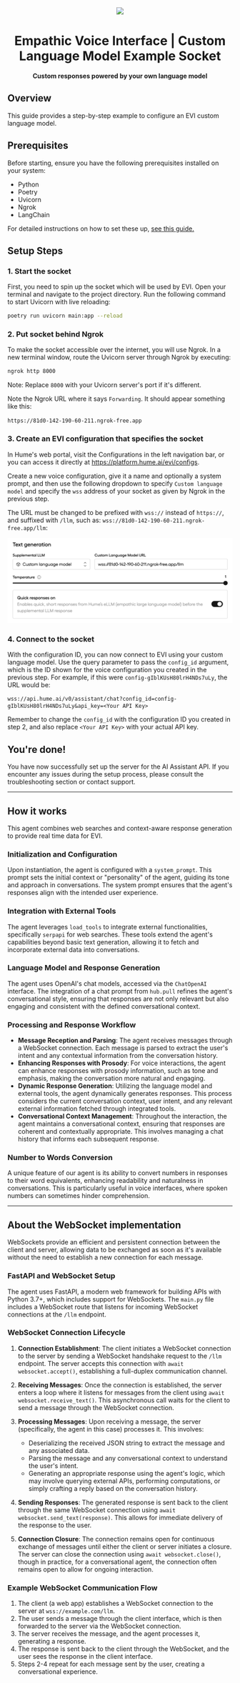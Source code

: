 <div align="center">
  <img src="https://storage.googleapis.com/hume-public-logos/hume/hume-banner.png">
  <h1>Empathic Voice Interface | Custom Language Model Example Socket</h1>
  <p>
    <strong>Custom responses powered by your own language model</strong>
  </p>
</div>

## Overview

This guide provides a step-by-step example to configure an EVI custom language model.

## Prerequisites

Before starting, ensure you have the following prerequisites installed on your system:
- Python
- Poetry
- Uvicorn
- Ngrok
- LangChain

For detailed instructions on how to set these up, [see this guide.](./docs/detailed-install-instructions-mac.md)

## Setup Steps

### 1. Start the socket

First, you need to spin up the socket which will be used by EVI. Open your terminal and navigate to the project directory. Run the following command to start Uvicorn with live reloading:

```bash
poetry run uvicorn main:app --reload
```

### 2. Put socket behind Ngrok

To make the socket accessible over the internet, you will use Ngrok. In a new terminal window, route the Uvicorn server through Ngrok by executing:

```bash
ngrok http 8000
```

Note: Replace `8000` with your Uvicorn server's port if it's different.

Note the Ngrok URL where it says `Forwarding`. It should appear something like this:

`https://81d0-142-190-60-211.ngrok-free.app`

### 3. Create an EVI configuration that specifies the socket

In Hume's web portal, visit the Configurations in the left navigation bar, or you can access it directly at https://platform.hume.ai/evi/configs.

Create a new voice configuration, give it a name and optionally a system prompt, and then use the following dropdown to specify `Custom language model` and specify the `wss` address of your socket as given by Ngrok in the previous step.

The URL must be changed to be prefixed with `wss://` instead of `https://`, and suffixed with `/llm`, such as: `wss://81d0-142-190-60-211.ngrok-free.app/llm`:

![](./img/custom-language-model-config.png)

### 4. Connect to the socket

With the configuration ID, you can now connect to EVI using your custom language model. Use the query parameter to pass the `config_id` argument, which is the ID shown for the voice configuration you created in the previous step. For example, if this were `config-gIblKUsH80lrH4NDs7uLy`, the URL would be:

```
wss://api.hume.ai/v0/assistant/chat?config_id=config-gIblKUsH80lrH4NDs7uLy&api_key=<Your API Key>
```

Remember to change the `config_id` with the configuration ID you created in step 2, and also replace `<Your API Key>` with your actual API key.

## You're done!

You have now successfully set up the server for the AI Assistant API. If you encounter any issues during the setup process, please consult the troubleshooting section or contact support.

---

## How it works

This agent combines web searches and context-aware response generation to provide real time data for EVI.

### Initialization and Configuration

Upon instantiation, the agent is configured with a `system_prompt`. This prompt sets the initial context or "personality" of the agent, guiding its tone and approach in conversations. The system prompt ensures that the agent's responses align with the intended user experience.

### Integration with External Tools

The agent leverages `load_tools` to integrate external functionalities, specifically `serpapi` for web searches. These tools extend the agent's capabilities beyond basic text generation, allowing it to fetch and incorporate external data into conversations.

### Language Model and Response Generation

The agent uses OpenAI's chat models, accessed via the `ChatOpenAI` interface. The integration of a chat prompt from `hub.pull` refines the agent's conversational style, ensuring that responses are not only relevant but also engaging and consistent with the defined conversational context.

### Processing and Response Workflow

- **Message Reception and Parsing**: The agent receives messages through a WebSocket connection. Each message is parsed to extract the user's intent and any contextual information from the conversation history.
- **Enhancing Responses with Prosody**: For voice interactions, the agent can enhance responses with prosody information, such as tone and emphasis, making the conversation more natural and engaging.
- **Dynamic Response Generation**: Utilizing the language model and external tools, the agent dynamically generates responses. This process considers the current conversation context, user intent, and any relevant external information fetched through integrated tools.
- **Conversational Context Management**: Throughout the interaction, the agent maintains a conversational context, ensuring that responses are coherent and contextually appropriate. This involves managing a chat history that informs each subsequent response.

### Number to Words Conversion

A unique feature of our agent is its ability to convert numbers in responses to their word equivalents, enhancing readability and naturalness in conversations. This is particularly useful in voice interfaces, where spoken numbers can sometimes hinder comprehension.

---

## About the WebSocket implementation

WebSockets provide an efficient and persistent connection between the client and server, allowing data to be exchanged as soon as it's available without the need to establish a new connection for each message.

### FastAPI and WebSocket Setup

The agent uses FastAPI, a modern web framework for building APIs with Python 3.7+, which includes support for WebSockets. The `main.py` file includes a WebSocket route that listens for incoming WebSocket connections at the `/llm` endpoint.

### WebSocket Connection Lifecycle

1. **Connection Establishment**: The client initiates a WebSocket connection to the server by sending a WebSocket handshake request to the `/llm` endpoint. The server accepts this connection with `await websocket.accept()`, establishing a full-duplex communication channel.

2. **Receiving Messages**: Once the connection is established, the server enters a loop where it listens for messages from the client using `await websocket.receive_text()`. This asynchronous call waits for the client to send a message through the WebSocket connection.

3. **Processing Messages**: Upon receiving a message, the server (specifically, the agent in this case) processes it. This involves:
   - Deserializing the received JSON string to extract the message and any associated data.
   - Parsing the message and any conversational context to understand the user's intent.
   - Generating an appropriate response using the agent's logic, which may involve querying external APIs, performing computations, or simply crafting a reply based on the conversation history.

4. **Sending Responses**: The generated response is sent back to the client through the same WebSocket connection using `await websocket.send_text(response)`. This allows for immediate delivery of the response to the user.

5. **Connection Closure**: The connection remains open for continuous exchange of messages until either the client or server initiates a closure. The server can close the connection using `await websocket.close()`, though in practice, for a conversational agent, the connection often remains open to allow for ongoing interaction.

### Example WebSocket Communication Flow

1. The client (a web app) establishes a WebSocket connection to the server at `wss://example.com/llm`.
2. The user sends a message through the client interface, which is then forwarded to the server via the WebSocket connection.
3. The server receives the message, and the agent processes it, generating a response.
4. The response is sent back to the client through the WebSocket, and the user sees the response in the client interface.
5. Steps 2-4 repeat for each message sent by the user, creating a conversational experience.